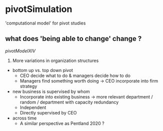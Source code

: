 # pivotSimulation
'computational model' for pivot studies 

## what does 'being able to change' change ? 

*pivotModelXIV*

1. More variations in organization structures   
  * bottom up vs. top down pivot 
    * CEO decide what to do & managers decide how to do 
    * Managers find something worth doing -> CEO incorporate into firm strategy 
  * new business is supervised by whom
    * Incorporate into existing business -> more relevant department / random / department with capacity redundancy 
    * Independent 
    * Directly supervised by CEO 
  * across time  
    * A similar perspective as Pentland 2020 ?   
